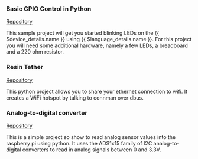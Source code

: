 ### Basic GPIO Control in Python

[Repository](https://github.com/resin-io-projects/resin-rpi-gpio-sample-with-python)

This sample project will get you started blinking LEDs on the {{ $device_details.name }} using {{ $language_details.name }}. For this project you will need some additional hardware, namely a few LEDs, a breadboard and a 220 ohm resistor.

### Resin Tether

[Repository](https://github.com/petrosagg/resin-tether)

This python project allows you to share your ethernet connection to wifi. It creates a WiFi hotspot by talking to connman over dbus.

### Analog-to-digital converter

[Repository](https://github.com/resin-io-projects/resin-rpi-py-ADC.git)

This is a simple project so show to read analog sensor values into the raspberry pi using python. It uses the ADS1x15 family of I2C analog-to-digital converters to read in analog signals between 0 and 3.3V.
